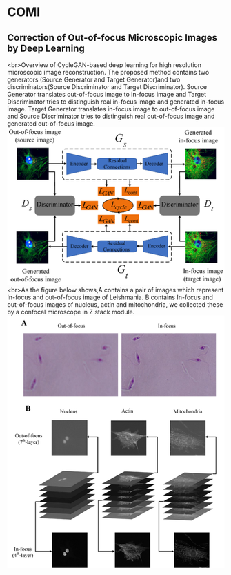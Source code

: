 # COMI
## Correction of Out-of-focus Microscopic Images by Deep Learning 
\<br>Overview of CycleGAN-based deep learning for high resolution microscopic image reconstruction. The proposed method contains two generators (Source Generator and Target Generator)and two discriminators(Source Discriminator and Target Discriminator). Source Generator translates out-of-focus image to in-focus image and Target Discriminator   tries to distinguish real in-focus image and generated in-focus image. Target Generator translates in-focus image to out-of-focus image and Source Discriminator tries to distinguish real out-of-focus image and generated out-of-focus image.
![](https://github.com/jiangdat/COMI/raw/main/figure/figure2.png)
\<br>As the figure below shows,A contains a pair of images which represent In-focus and out-of-focus image of Leishmania.
B contains In-focus and out-of-focus images of nucleus, actin and mitochondria, we collected these by a confocal microscope in Z stack module. 
![](https://github.com/jiangdat/COMI/raw/main/figure/figure1.png)







